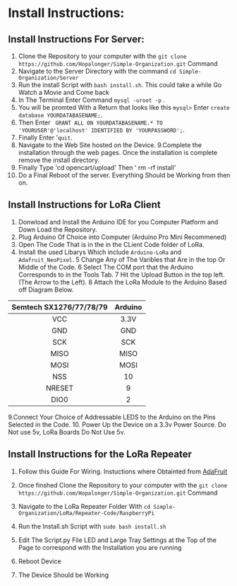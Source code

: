 # Install Instructions:
## Install Instructions For Server:
1. Clone the Repository to your computer with the `git clone https://github.com/Hopalonger/Simple-Organization.git` Command
2. Navigate to the Server Directory with the command `cd Simple-Organization/Server`
3. Run the install Script with `bash install.sh`. This could take a while Go Watch a Movie and Come back
4. In The Terminal Enter Command `mysql -uroot -p` .
5. You will be promted With a Return that looks like this `mysql>` Enter `create database YOURDATABASENAME;`.
6. Then Enter ` GRANT ALL ON YOURDATABASENAME.* TO 'YOURUSER'@'localhost' IDENTIFIED BY 'YOURPASSWORD';`.
7. Finally Enter '`quit`.
8. Navigate to the Web Site hosted on the Device.
9.Complete the installation through the web pages. Once the installation is complete remove the install directory.
10. Finally Type 'cd opencart/upload' Then ' rm -rf install'
11. Do a Final Reboot of the server. Everything Should be Working from then on. 

## Install Instructions for LoRa Client
1. Donwload and Install the Arduino IDE for you Computer Platform and Down Load the Repository. 
2. Plug Arduino Of Choice into Computer (Arduino Pro Mini Recommened)
3. Open The Code That is in the in the CLient Code folder of LoRa. 
4. Install the used Libarys Which include `Arduino-LoRa` and `Adafruit_NeoPixel`.
5 Change Any of The Varibles that Are in the top Or Middle of the Code.
6 Select The COM port that the Arduino Corresponds to in the Tools Tab.
7 Hit the Upload Button in the top left. (The Arrow to the Left).
8 Attach the LoRa Module to the Arduino Based off Diagram Below.

| Semtech SX1276/77/78/79 | Arduino |
| :---------------------: | :------:|
| VCC | 3.3V |
| GND | GND |
| SCK | SCK |
| MISO | MISO |
| MOSI | MOSI |
| NSS | 10 |
| NRESET | 9 |
| DIO0 | 2 |

9.Connect Your Choice of Addressable LEDS to the Arduino on the Pins Selected in the Code.
10. Power Up the Device on a 3.3v Power Source. Do Not use 5v, LoRa Boards Do Not Use 5v.

## Install Instructions for the LoRa Repeater
1. Follow this Guide For Wiring. Instuctions where Obtainted from [AdaFruit](https://learn.adafruit.com/neopixels-on-raspberry-pi/wiring)

2. Once finshed Clone the Repository to your computer with the `git clone https://github.com/Hopalonger/Simple-Organization.git` Command
3. Navigate to the LoRa Repeater Folder With `cd Simple-Organization/LoRa/Repeater-Code/RaspberryPi`
4. Run the Install.sh Script with `sudo bash install.sh`
5. Edit The Script.py File LED and Large Tray Settings at the Top of the Page to correspond with the Installation you are running
6. Reboot Device 
7. The Device Should be Working
